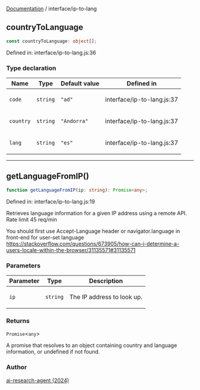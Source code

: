 [Documentation](../modules.md) / interface/ip-to-lang

## countryToLanguage

```ts
const countryToLanguage: object[];
```

Defined in: interface/ip-to-lang.js:36

### Type declaration

<table>
<thead>
<tr>
<th>Name</th>
<th>Type</th>
<th>Default value</th>
<th>Defined in</th>
</tr>
</thead>
<tbody>
<tr>
<td>

`code`

</td>
<td>

`string`

</td>
<td>

`"ad"`

</td>
<td>

interface/ip-to-lang.js:37

</td>
</tr>
<tr>
<td>

`country`

</td>
<td>

`string`

</td>
<td>

`"Andorra"`

</td>
<td>

interface/ip-to-lang.js:37

</td>
</tr>
<tr>
<td>

`lang`

</td>
<td>

`string`

</td>
<td>

`"es"`

</td>
<td>

interface/ip-to-lang.js:37

</td>
</tr>
</tbody>
</table>

***

## getLanguageFromIP()

```ts
function getLanguageFromIP(ip: string): Promise<any>;
```

Defined in: interface/ip-to-lang.js:19

Retrieves language information for a given IP address using 
a remote API. Rate limit 45 req/min

You should first use Accept-Language header or navigator.language 
in front-end for user-set language
https://stackoverflow.com/questions/673905/how-can-i-determine-a-users-locale-within-the-browser/31135571#31135571

### Parameters

<table>
<thead>
<tr>
<th>Parameter</th>
<th>Type</th>
<th>Description</th>
</tr>
</thead>
<tbody>
<tr>
<td>

`ip`

</td>
<td>

`string`

</td>
<td>

The IP address to look up.

</td>
</tr>
</tbody>
</table>

### Returns

`Promise`&lt;`any`&gt;

A promise that resolves to an object containing country and language information, or undefined if not found.

### Author

[ai-research-agent (2024)](https://airesearch.js.org)
